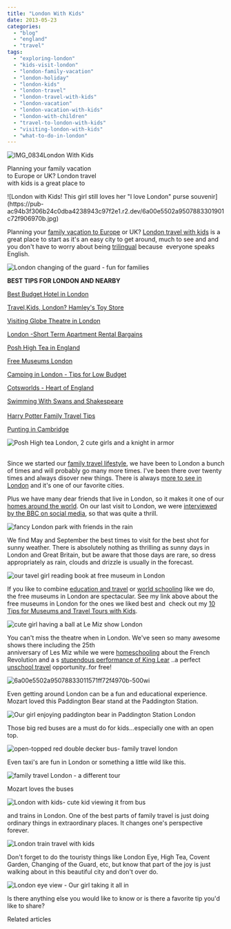 ```yaml
---
title: "London With Kids"
date: 2013-05-23
categories: 
  - "blog"
  - "england"
  - "travel"
tags: 
  - "exploring-london"
  - "kids-visit-london"
  - "london-family-vacation"
  - "london-holiday"
  - "london-kids"
  - "london-travel"
  - "london-travel-with-kids"
  - "london-vacation"
  - "london-vacation-with-kids"
  - "london-with-children"
  - "travel-to-london-with-kids"
  - "visiting-london-with-kids"
  - "what-to-do-in-london"
---
```


![IMG_0834](https://pub-ac94b3f306b24c0dba4238943c97f2e1.r2.dev/6a00e5502a9507883301910268d643970c.jpg)London With Kids  
  
Planning your family vacation  
to Europe or UK? London travel  
with kids is a great place to

<!--more--> ![London with Kids! This girl still loves her "I love London" purse souvenir](https://pub-ac94b3f306b24c0dba4238943c97f2e1.r2.dev/6a00e5502a9507883301901c72f906970b.jpg)  
  
Planning your [family vacation to Europe](https://pub-ac94b3f306b24c0dba4238943c97f2e1.r2.dev/2012/02/5-best-european-family-vacations.html "best family vacations in Europe") or UK? [London travel with kids](https://pub-ac94b3f306b24c0dba4238943c97f2e1.r2.dev/2011/10/family-travel-england-london-bridge-photo.html "London travel with kids") is a great place to start as it's an easy city to get around, much to see and and you don't have to worry about being [trilingual](https://pub-ac94b3f306b24c0dba4238943c97f2e1.r2.dev/2013/01/raising-a-bilingual-child-or-trilingual.html "raising a bilingual or trilingual kid") because  everyone speaks English.  
  
![London changing of the guard - fun for families](https://pub-ac94b3f306b24c0dba4238943c97f2e1.r2.dev/6a00e5502a950788330192aa316368970d.jpg)  
  
  
**BEST TIPS FOR LONDON AND NEARBY**  
  
[Best Budget Hotel in London](https://pub-ac94b3f306b24c0dba4238943c97f2e1.r2.dev/2011/02/top-budget-hotel-london-travelodge-waterloo-review-central-london-lodging-bargain-family-friendly.html#more "best budget hotel in London")  
  
[Travel,Kids, London? Hamley's Toy Store](https://pub-ac94b3f306b24c0dba4238943c97f2e1.r2.dev/2012/03/travel-kids-london-hamleys-toy-store.html "kids travel london - Hamleys toy store")  
  
[Visiting Globe Theatre in London](https://pub-ac94b3f306b24c0dba4238943c97f2e1.r2.dev/2009/07/family-travel-photoengland-globe-theatre-king-lear.html#more "globe theatre in London travel")  
  
[London -Short Term Apartment Rental Bargains](https://pub-ac94b3f306b24c0dba4238943c97f2e1.r2.dev/2009/10/-roomorama-short-term-rentals-usa-london-budget-hotel-apartments-.html#more "london short term apartment rental bargain")  
  
[Posh High Tea in England](https://pub-ac94b3f306b24c0dba4238943c97f2e1.r2.dev/2009/10/family-travel-photo-england-knight-tapestry-high-tea.html#more "posh high tea English")  
  
[Free Museums London](https://pub-ac94b3f306b24c0dba4238943c97f2e1.r2.dev/2010/10/family-travel-london-free-museums-educational-family-adventures-for-homeschool.html "free museums london travel")  
  
[Camping in London - Tips for Low Budget](https://pub-ac94b3f306b24c0dba4238943c97f2e1.r2.dev/2012/04/camping-in-london-best-low-budget-travel.html "camping London best tips")  
  
[Cotsworlds - Heart of England](https://pub-ac94b3f306b24c0dba4238943c97f2e1.r2.dev/2009/09/family-travel-photo-england-cotswolds-church-heart-of-england.html#more "cotsworlds heart of england")  
  
[Swimming With Swans and Shakespeare](https://pub-ac94b3f306b24c0dba4238943c97f2e1.r2.dev/2009/02/swimming-with-swans-stratforduponavon-england-uk.html "swimming with swans and shakespeare")  
[](https://pub-ac94b3f306b24c0dba4238943c97f2e1.r2.dev/2012/04/camping-in-london-best-low-budget-travel.html "camping London best tips")  
[Harry Potter Family Travel Tips](https://pub-ac94b3f306b24c0dba4238943c97f2e1.r2.dev/2012/08/harry-potter-books-and-family-travel-tips.html "Harry Potter family travel tips")  
  
[Punting in Cambridge](https://pub-ac94b3f306b24c0dba4238943c97f2e1.r2.dev/2012/08/punting-in-cambridge.html "Punting in Cambridge")  
  
![Posh High tea London, 2 cute girls and a knight in armor](https://pub-ac94b3f306b24c0dba4238943c97f2e1.r2.dev/6a00e5502a9507883301910268fd80970c.jpg)  
   
  
Since we started our [family travel lifestyle](https://pub-ac94b3f306b24c0dba4238943c97f2e1.r2.dev/2011/02/kids-friends-travel-on-the-ultimate-family-adventure.html "family travel lifestyle"), we have been to London a bunch of times and will probably go many more times. I've been there over twenty times and always disover new things. There is always [more to see in London](https://pub-ac94b3f306b24c0dba4238943c97f2e1.r2.dev/2009/10/family-travel-photo-england-knight-tapestry-high-tea.html#more "more to see in London") and it's one of our favorite cities.  
  
Plus we have many dear friends that live in London, so it makes it one of our [homes around the world](https://pub-ac94b3f306b24c0dba4238943c97f2e1.r2.dev/2012/04/best-friends-around-the-world-traveling-with-school-age-kids.html "Making friends around the world"). On our last visit to London, we were [interviewed by the BBC on social media](https://pub-ac94b3f306b24c0dba4238943c97f2e1.r2.dev/2010/12/bbc-interviews-soultravelers3-on-social-media-and-travel.html "interveiw soultravelers3 on BBC about social media and travel "), so that was quite a thrill.  
  
  
![fancy London park with friends in the rain](https://pub-ac94b3f306b24c0dba4238943c97f2e1.r2.dev/6a00e5502a95078833019102701f36970c.jpg)  
  
We find May and September the best times to visit for the best shot for sunny weather. There is absolutely nothing as thrilling as sunny days in London and Great Britain, but be aware that those days are rare, so dress appropriately as rain, clouds and drizzle is usually in the forecast.  
  
  
![our tavel girl reading book at free museum in London](https://pub-ac94b3f306b24c0dba4238943c97f2e1.r2.dev/6a00e5502a9507883301901c7a50e0970b.jpg)  
  
If you like to combine [education and travel](https://pub-ac94b3f306b24c0dba4238943c97f2e1.r2.dev/2012/04/the-benefits-of-educational-travel-for-kids.html "education and travel") or [world schooling](https://pub-ac94b3f306b24c0dba4238943c97f2e1.r2.dev/2013/01/world-school-education-at-its-best-.html/ "world schooling or unschooling and travel") like we do, the free museums in London are spectacular. See my link above about the free museums in London for the ones we liked best and  check out my [10 Tips for Museums and Travel Tours with Kids](https://pub-ac94b3f306b24c0dba4238943c97f2e1.r2.dev/2010/08/10-tips-for-travel-tours-museums-with-kids-family-friendly-travel-advice-information-help-education.html "best tips for museum and travel tours with kids for families").  
  
![cute girl having a ball at Le Miz show London](https://pub-ac94b3f306b24c0dba4238943c97f2e1.r2.dev/6a00e5502a9507883301910268f8c2970c.jpg)  
  
You can't miss the theatre when in London. We've seen so many awesome shows there including the 25th  
anniversary of Les Miz while we were [homeschooling](https://pub-ac94b3f306b24c0dba4238943c97f2e1.r2.dev/2010/03/long-term-family-travel-homeschool-roadschool-world-school-digitalnomad-lifestyle-design-virtual-.html "homeschooling and travel ") about the French Revolution and a s [stupendous performance of King Lear](http://www.londondingdong.blogspot.com/2008/04/review-of-king-lear-at-globe-theatre.html) ..a perfect [unschool travel](https://pub-ac94b3f306b24c0dba4238943c97f2e1.r2.dev/2012/09/how-to-homeschool-through-travel-with-a-gifted-child-.html "unschool travel") opportunity..for free!  
  
![6a00e5502a95078833011571ff72f4970b-500wi](https://pub-ac94b3f306b24c0dba4238943c97f2e1.r2.dev/6a00e5502a950788330192aa394f1e970d.jpg)  
  
  
Even getting around London can be a fun and educational experience. Mozart loved this Paddington Bear stand at the Paddington Station.  
  
![Our girl enjoying paddington bear in Paddington Station London](https://pub-ac94b3f306b24c0dba4238943c97f2e1.r2.dev/6a00e5502a95078833019102702ebd970c.jpg)  
  
  
Those big red buses are a must do for kids...especially one with an open top.  
  
![open-topped red double decker bus- family travel london](https://pub-ac94b3f306b24c0dba4238943c97f2e1.r2.dev/6a00e5502a95078833019102701d05970c.jpg)  
  
Even taxi's are fun in London or something a little wild like this.  
  
![family travel London - a different tour](https://pub-ac94b3f306b24c0dba4238943c97f2e1.r2.dev/6a00e5502a95078833019102702293970c.jpg)  
  
Mozart loves the buses  
  
![London with kids- cute kid viewing it from bus](https://pub-ac94b3f306b24c0dba4238943c97f2e1.r2.dev/6a00e5502a9507883301901c7a4e1b970b.jpg)  
  
and trains in London. One of the best parts of family travel is just doing ordinary things in extraordinary places. It changes one's perspective forever.  
  
![London train travel with kids](https://pub-ac94b3f306b24c0dba4238943c97f2e1.r2.dev/6a00e5502a9507883301901c7a52af970b.jpg)  
  
Don't forget to do the touristy things like London Eye, High Tea, Covent Garden, Changing of the Guard, etc, but know that part of the joy is just walking about in this beautiful city and don't over do.  
  
  
![London eye view - Our girl taking it all in](https://pub-ac94b3f306b24c0dba4238943c97f2e1.r2.dev/6a00e5502a9507883301901c7a49d7970b.jpg)  
  
  
Is there anything else you would like to know or is there a favorite tip you'd like to share?  
  

Related articles

